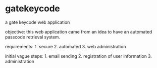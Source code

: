 gatekeycode
===========

a gate keycode web application


objective:
	this web application came from an idea to have an automated passcode retrieval system.

requirements:
	1. secure
	2. automated
	3. web administration

initial vague steps:
	1. email sending
	2. registration of user information
	3. administration

